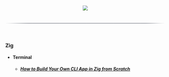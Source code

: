 <!----------------------------------- BEG ----------------------------------->
<br>
<div align="center">
    <img src="https://raw.githubusercontent.com/rebuild-x/rebuild-x/refs/heads/main/docs/images/rebuild-x-logo.png" style="width: 80px"/>
</div>

<br>

<div align="center">
    <img src="https://raw.githubusercontent.com/maysara-elshewehy/SuperZIG-assets/refs/heads/main/dist/img/md/line.png" alt="line" style="display: block; margin-top:20px;margin-bottom:20px;width:500px;"/>
    <br>
</div>

<!--------------------------------------------------------------------------->



<!----------------------------------- API ----------------------------------->

### Zig

- #### Terminal

  - ##### [How to Build Your Own CLI App in Zig from Scratch](./zig/terminal/cli.md)

<!--------------------------------------------------------------------------->